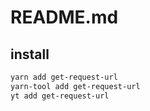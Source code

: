 # README.md

    

## install

```bash
yarn add get-request-url
yarn-tool add get-request-url
yt add get-request-url
```

